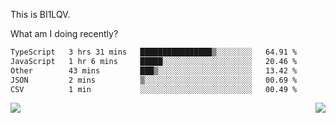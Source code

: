 This is BI1LQV.

What am I doing recently?

<!--START_SECTION:waka-->

```txt
TypeScript   3 hrs 31 mins   ████████████████▒░░░░░░░░   64.91 %
JavaScript   1 hr 6 mins     █████░░░░░░░░░░░░░░░░░░░░   20.46 %
Other        43 mins         ███▒░░░░░░░░░░░░░░░░░░░░░   13.42 %
JSON         2 mins          ▒░░░░░░░░░░░░░░░░░░░░░░░░   00.69 %
CSV          1 min           ░░░░░░░░░░░░░░░░░░░░░░░░░   00.49 %
```

<!--END_SECTION:waka-->
<img align="right" src="https://github-readme-stats.vercel.app/api?username=bi1lqv&show_icons=true&count_private=true">

<img src="https://metrics.lecoq.io/bi1lqv?template=classic&base.activity=0&base.community=0&base.repositories=0&base.metadata=0&isocalendar=1&base=header%2C%20activity%2C%20community%2C%20repositories%2C%20metadata&base.indepth=false&base.hireable=false&isocalendar=false&isocalendar.duration=full-year&config.timezone=Asia%2FShanghai">
